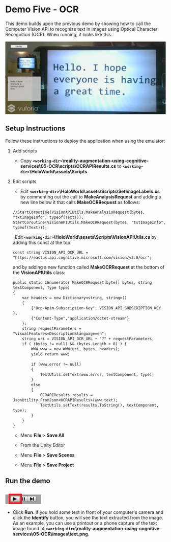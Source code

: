 # Demo Five - OCR

This demo builds upon the previous demo by showing how to call the Computer Vision API to recognize text in images using Optical Character Recognition (OCR). When running, it looks like this:

![demo-five](setup/demo5-running-resized-66.png)

## Setup Instructions

Follow these instructions to deploy the application when using the emulator:

1. Add scripts
   - Copy **`<working-dir>`\reality-augmentation-using-cognitive-services\05-OCR\scripts\OCRAPIResults.cs** to **`<working-dir>`\HoloWorld\assets\Scripts**

1. Edit scripts
   - Edit **`<working-dir>`\HoloWorld\assets\Scripts\SetImageLabels.cs** by commenting out the call to **MakeAnalysisRequest** and adding a new line below it that calls **MakeOCRRequest** as follows:
   ```
   //StartCoroutine(VisionAPIUtils.MakeAnalysisRequest(bytes, "txtImageInfo", typeof(Text)));
   StartCoroutine(VisionAPIUtils.MakeOCRRequest(bytes, "txtImageInfo", typeof(Text)));
   ```
   -Edit **`<working-dir>`\HoloWorld\assets\Scripts\VisionAPIUtils.cs** by adding this const at the top:
   ```
   const string VISION_API_OCR_URL = "https://eastus.api.cognitive.microsoft.com/vision/v2.0/ocr";
   ```
   and by adding a new function called **MakeOCRRequest** at the bottom of the **VisionAPIUtils** class:
   ```
   public static IEnumerator MakeOCRRequest(byte[] bytes, string textComponent, Type type)
   {
       var headers = new Dictionary<string, string>()
       {
           {"Ocp-Apim-Subscription-Key", VISION_API_SUBSCRIPTION_KEY },
           {"Content-Type","application/octet-stream"}
       };
       string requestParameters = "visualFeatures=Description&language=en";
       string uri = VISION_API_OCR_URL + "?" + requestParameters;
	   if ( (bytes != null) && (bytes.Length > 0) ) {
		   WWW www = new WWW(uri, bytes, headers);
		   yield return www;

		   if (www.error != null)
		   {
			   TextUtils.setText(www.error, textComponent, type);
		   }
		   else
		   {
			   OCRAPIResults results = JsonUtility.FromJson<OCRAPIResults>(www.text);
			   TextUtils.setText(results.ToString(), textComponent, type);
		   }
	   }
   }
   ```
   - Menu **File** > **Save All**

   - From the Unity Editor
   - Menu **File** > **Save Scenes**
   - Menu **File** > **Save Project**

## Run the demo

  ![play](setup/play-labelled-resized-66.png)

  - Click **Run**. If you hold some text in front of your computer's camera and click the **Identify** button, you will see the text extracted from the image. As an example, you can use a printout or a phone capture of the text image found at **`<working-dir>`\reality-augmentation-using-cognitive-services\05-OCR\images\text.png**.
